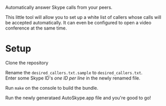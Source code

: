Automatically answer Skype calls from your peers.

This little tool will allow you to set up a white list of callers whose calls will be accepted automatically. It can even be configured to open a video conference at the same time.

Setup
=====

Clone the repository

Rename the `desired_callers.txt.sample` to `desired_callers.txt`.  
Enter some Skype ID's _one ID per line_ in the newly renamed file.

Run `make` on the console to build the bundle.

Run the newly generataed AutoSkype.app file and you're good to go!
